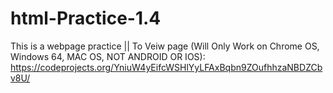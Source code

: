 # html-Practice-1.4
This is a webpage practice || To Veiw page (Will Only Work on Chrome OS, Windows 64, MAC OS, NOT ANDROID OR IOS): https://codeprojects.org/YniuW4yEifcWSHlYyLFAxBqbn9ZOufhhzaNBDZCbv8U/
